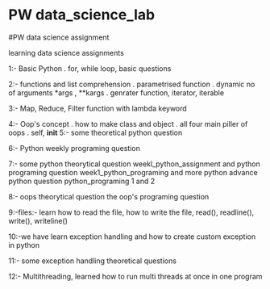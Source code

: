 # PW data_science_lab
#PW data science assignment

learning data science 
assignments

1:- Basic Python
    . for, while loop, basic questions
    
2:- functions and list comprehension
    . parametrised function 
    . dynamic no of arguments *args , **kargs
    . genrater function, iterator, iterable
    
3:- Map, Reduce, Filter function with lambda keyword

4:- Oop's concept
    . how to make class and object
    . all four main piller of oops
    . self, __init__
5:- some theoretical python question

6:- Python weekly programing question

7:- some python theorytical question weekl_python_assignment
    and python programing question week1_python_programing
    and more python advance python question python_programing 1 and 2
    
8:- oops theorytical question the oop's programing question 

9:-files:- learn how to read the file, how to write the file, read(), readline(), write(), writeline()

10:-we have learn exception handling and how to create custom exception in python

11:- some exception handling theoretical questions

12:- Multithreading, learned how to run multi threads at once in one program
